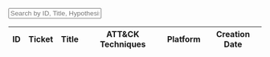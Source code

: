 <div
  x-data="{
    searchQuery: '',
    huntEntries: [
      {
        id: '1',
        data: {
          title: 'Threat Hunt 1',
          hypothesis: 'Hypothesis 1',
          description: 'Description 1',
          hunt_ticket: 'Ticket 1',
          attack_coverage: [{ technique: 'T1001' }],
          platform: 'Windows',
          creation_date: '2024-09-16'
        }
      },
      {
        id: '2',
        data: {
          title: 'Threat Hunt 2',
          hypothesis: 'Hypothesis 2',
          description: 'Description 2',
          hunt_ticket: 'Ticket 2',
          attack_coverage: [{ technique: 'T1002' }],
          platform: 'Linux',
          creation_date: '2024-09-17'
        }
      }
      // Add more hunt entries as needed
    ],
    get filteredItems() {
      const query = this.searchQuery.toLowerCase();
      return this.huntEntries.filter(entry => {
        return (
          entry.id.toLowerCase().includes(query) ||
          entry.data.title.toLowerCase().includes(query) ||
          entry.data.hypothesis.toLowerCase().includes(query) ||
          entry.data.description.toLowerCase().includes(query)
        );
      });
    }
  }">

  <!-- Search Input -->
  <input
    type="text"
    x-model="searchQuery"
    placeholder="Search by ID, Title, Hypothesis, or Description..."
    class="w-full border-gray-300 rounded-md placeholder-gray-400 text-sm focus:border-orange-500 focus:ring-orange-500"
  />

  <!-- Filtered Table Rows -->
  <table class="w-full table-auto border-collapse text-md mt-6">
    <thead class="text-lseg-meddarkgrey">
      <tr>
        <th scope="col" class="py-2 px-4 text-center">ID</th>
        <th scope="col" class="hidden lg:table-cell py-2 px-4 text-center">Ticket</th>
        <th scope="col" class="py-2 px-4 text-left">Title</th>
        <th scope="col" class="py-2 px-4 text-left">ATT&CK Techniques</th>
        <th scope="col" class="hidden lg:table-cell py-2 px-4 text-center">Platform</th>
        <th scope="col" class="py-2 px-4 text-center">Creation Date</th>
      </tr>
    </thead>
    <tbody>
      <!-- Loop through filtered huntEntries -->
      <template x-for="hunt in filteredItems" :key="hunt.id">
        <tr class="text-lseg-darkgrey text-sm">
          <td class="border-t border-b border-lseg-lightgrey text-center">
            <a :href="hunt.id.toLowerCase()" class="py-4 px-4 hover:text-lseg-blue hover:underline">
              <span x-text="hunt.id"></span>
            </a>
          </td>
          <td class="hidden lg:table-cell border-t border-b border-lseg-lightgrey py-4 px-4 text-center" x-text="hunt.data.hunt_ticket"></td>
          <td class="border-t border-b border-lseg-lightgrey text-left">
            <a :href="hunt.id.toLowerCase()" class="block py-4 px-4 hover:text-lseg-blue hover:underline">
              <span x-text="hunt.data.title"></span>
            </a>
          </td>
          <td class="border-t border-b border-lseg-lightgrey py-4 px-4 text-left">
            <div class="flex flex-wrap gap-4">
              <template x-for="technique in hunt.data.attack_coverage">
                <a :href="'/technique/' + technique.technique" class="hover:underline hover:text-lseg-blue">
                  <span x-text="technique.technique"></span>
                </a>
              </template>
            </div>
          </td>
          <td class="hidden lg:table-cell border-t border-b border-lseg-lightgrey py-4 px-4 text-center" x-text="hunt.data.platform"></td>





          [[][][][][]
          [][][][][
          [][][][][][
          [][][][][][
          [][][][][][]
        
<script src="searchHuntEntries.js"></script>
  
  <script>
    document.addEventListener('DOMContentLoaded', () => {
      const searchInput = document.getElementById('search-input');
      const tableBody = document.getElementById('huntTableBody');
      
      // Function to filter hunt entries and update the table
      function filterHunts() {
        const searchQuery = searchInput.value.toLowerCase();
        const ids = (window as any).searchHuntEntries(
            (window as any).huntEntries,
            searchQuery,
            'description' // Example field to search
        );

        // Clear the table body
        tableBody.innerHTML = '';

        // Filter and display rows
        (window as any).huntEntries.forEach(entry => {
          if (ids.includes(entry.id)) {
            const row = document.createElement('tr');
            row.className = 'text-lseg-darkgrey text-sm';

            row.innerHTML = `
              <td class="border-t border-b border-lseg-lightgrey text-center whitespace-nowrap">
                <a class="py-4 px-4 hover:text-lseg-blue hover:underline" href="${entry.id.toLowerCase()}">
                  ${entry.id}
                </a>
              </td>
            `;
            tableBody.appendChild(row);
          }
        });
      }

      // Attach input event listener to the search input
      searchInput.addEventListener('input', filterHunts);
    });
  </script>




  ..//
  import { huntEntries } from './huntEntries.js';

function searchHuntEntries(entries, searchQuery, field) {
  const query = searchQuery.toLowerCase();
  return entries
    .filter(entry => entry.data[field].toLowerCase().includes(query))
    .map(entry => entry.id);
}

// Expose to global scope
window.searchHuntEntries = searchHuntEntries;
window.huntEntries = huntEntries;


//./../
// Define interfaces
interface AttackCoverage {
  technique: string;
  subtechniques?: string[];
}

interface HuntEntryData {
  title: string;
  author: string;
  creation_date: string;
  platform: string;
  permissions_required: any[];
  attack_coverage: AttackCoverage[];
  hypothesis: string;
  description: string;
  hunter_notes: string;
  analytics: any[];
  tags: any[];
  results_csv: any[];
  detections_created: any[];
  hunt_output: string;
  hunt_completeness: any[];
}

interface HuntEntry {
  id: string;
  collection: string;
  data: HuntEntryData;
}

// Sample huntEntries data
const huntEntries: HuntEntry[] = [
  {
    id: 'TH-0013',
    collection: 'hunts',
    data: {
      title: 'sliver C2 Beacon Execution - MacOS',
      author: 'Paul Newton',
      creation_date: '2024/02/14',
      platform: 'EDR-Macos',
      permissions_required: [],
      attack_coverage: [{ technique: 'T1059' }, { technique: 'T1071' }],
      hypothesis: 'Adversaries will attempt the execution of a payload to establish a C2. Sliver is a popular Open Source C2 framework.',
      description: 'Modern C2 frameworks like Cobalt Strike and Sliver allow threat actors and Red Teamers...',
      hunter_notes: '1. Review the application with the generic APP ID...',
      analytics: [],
      tags: [],
      results_csv: [],
      detections_created: [],
      hunt_output: 'Detection Creation and Improvement for Mac OS.',
      hunt_completeness: []
    }
  }
  // More hunt entries can be added here...
];

function searchHuntEntries(
  entries: HuntEntry[],
  searchQuery: string,
  field: 'id' | 'title' | 'hypothesis' | 'description'
): string[] {
  const query = searchQuery.toLowerCase();
  return entries
    .filter(entry => entry.data[field].toLowerCase().includes(query))
    .map(entry => entry.id);
}

// Expose to global scope
(window as any).searchHuntEntries = searchHuntEntries;
(window as any).huntEntries = huntEntries;


